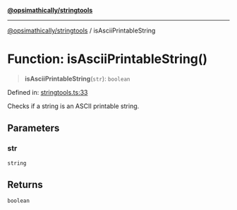 [**@opsimathically/stringtools**](../README.md)

***

[@opsimathically/stringtools](../README.md) / isAsciiPrintableString

# Function: isAsciiPrintableString()

> **isAsciiPrintableString**(`str`): `boolean`

Defined in: [stringtools.ts:33](https://github.com/opsimathically/stringtools/blob/5714d320fcdf7327680edd07bd6d383b6db26812/src/stringtools.ts#L33)

Checks if a string is an ASCII printable string.

## Parameters

### str

`string`

## Returns

`boolean`
